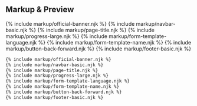 ﻿## Markup & Preview

{% include markup/official-banner.njk %}
{% include markup/navbar-basic.njk %}
{% include markup/page-title.njk %}
{% include markup/progress-large.njk %}
{% include markup/form-template-language.njk %}
{% include markup/form-template-name.njk %}
{% include markup/button-back-forward.njk %}
{% include markup/footer-basic.njk %}

``` html
{% include markup/official-banner.njk %}
{% include markup/navbar-basic.njk %}
{% include markup/page-title.njk %}
{% include markup/progress-large.njk %}
{% include markup/form-template-language.njk %}
{% include markup/form-template-name.njk %}
{% include markup/button-back-forward.njk %}
{% include markup/footer-basic.njk %}
```
